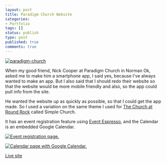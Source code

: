 ```yaml
---
layout: post
title: Paradigm Church Website
categories:
- Portfolio
tags: []
status: publish
type: post
published: true
comments: true
---
```


<a href="http://adamwadeharris.com/assets/uploads/2013/03/paradigm-church.png"><img class="aligncenter size-full wp-image-297" alt="paradigm-church" src="http://adamwadeharris.com/assets/uploads/2013/03/paradigm-church.png" /></a>

When my good friend, Nick Cooper at Paradigm Church in Norman Ok, asked me to make him a smartphone app, I said yes, because I've always wanted to make an app. But I also said that I should redo their website so that the website would be more mobile friendly and also, so the app could pull info from the site.

He wanted the website up as quickly as possible, so that I could get the app made. So I used a variation on the same theme I used for <a href="http://adamwadeharris.com/the-church-at-round-rock/">The Church at Round Rock</a> called Simple Church.

It has an event registration feature using <a href="http://eventespresso.com/">Event Espresso</a>, and the Calendar is an embedded Google Calendar.

<a href="http://adamwadeharris.com/assets/uploads/2013/03/paradigm-church-event-registration.png"><img class="size-full wp-image-298" alt="Event registration page." src="http://adamwadeharris.com/assets/uploads/2013/03/paradigm-church-event-registration.png" /></a>

<a href="http://adamwadeharris.com/assets/uploads/2013/03/paradigm-church-calendar.png"><img class="size-full wp-image-299" alt="Calendar page with Google Calendar." src="http://adamwadeharris.com/assets/uploads/2013/03/paradigm-church-calendar.png" /></a>

<a href="http://paradigmchurch.com" target="_blank">Live site</a>
